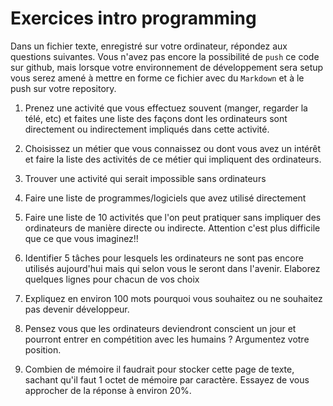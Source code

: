 # Exercices intro programming

Dans un fichier texte, enregistré sur votre ordinateur, répondez aux questions suivantes.
Vous n'avez pas encore la possibilité de `push` ce code sur github, mais lorsque votre environnement de développement sera setup vous serez amené à mettre en forme ce fichier avec du `Markdown` et à le push sur votre repository.

1. Prenez une activité que vous effectuez souvent (manger, regarder la télé, etc) et faites une liste des façons dont les ordinateurs sont directement ou indirectement impliqués dans cette activité.

2. Choisissez un métier que vous connaissez ou dont vous avez un intérêt et faire la liste des activités de ce métier qui impliquent des ordinateurs.

3. Trouver une activité qui serait impossible sans ordinateurs

4. Faire une liste de programmes/logiciels que avez utilisé directement

5. Faire une liste de 10 activités que l'on peut pratiquer sans impliquer des ordinateurs de manière directe ou indirecte. Attention c'est plus difficile que ce que vous imaginez!!

6. Identifier 5 tâches pour lesquels les ordinateurs ne sont pas encore utilisés aujourd'hui mais qui selon vous le seront dans l'avenir. Elaborez quelques lignes pour chacun de vos choix

7. Expliquez en environ 100 mots pourquoi vous souhaitez ou ne souhaitez pas devenir développeur.

8. Pensez vous que les ordinateurs deviendront conscient un jour et pourront entrer en compétition avec les humains ? Argumentez votre position.

9. Combien de mémoire il faudrait pour stocker cette page de texte, sachant qu'il faut 1 octet de mémoire par caractère. Essayez de vous approcher de la réponse à environ 20%.

